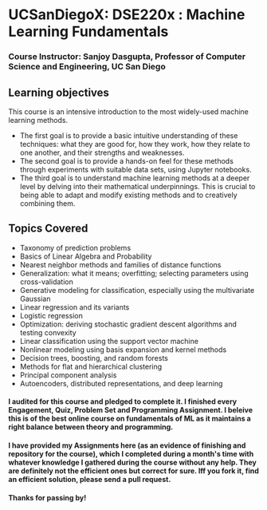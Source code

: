 # UCSanDiegoX: DSE220x : Machine Learning Fundamentals 

### Course Instructor: Sanjoy Dasgupta, Professor of Computer Science and Engineering, UC San Diego

## Learning objectives
This course is an intensive introduction to the most widely-used machine learning methods. 
* The first goal is to provide a basic intuitive understanding of these techniques: what they are good for, how they work, how they relate to one another, and their strengths and weaknesses. 
* The second goal is to provide a hands-on feel for these methods through experiments with suitable data sets, using Jupyter notebooks. 
* The third goal is to understand machine learning methods at a deeper level by delving into their mathematical underpinnings. This is crucial to being able to adapt and modify existing methods and to creatively combining them.

## Topics Covered
* Taxonomy of prediction problems
* Basics of Linear Algebra and Probability
* Nearest neighbor methods and families of distance functions
* Generalization: what it means; overfitting; selecting parameters using cross-validation
* Generative modeling for classification, especially using the multivariate Gaussian
* Linear regression and its variants
* Logistic regression
* Optimization: deriving stochastic gradient descent algorithms and testing convexity
* Linear classification using the support vector machine
* Nonlinear modeling using basis expansion and kernel methods
* Decision trees, boosting, and random forests
* Methods for flat and hierarchical clustering
* Principal component analysis
* Autoencoders, distributed representations, and deep learning

#### I audited for this course and pledged to complete it. I finished every Engagement, Quiz, Problem Set and Programming Assignment. I beleive this is of the best online course on fundamentals of ML as it maintains a right balance between theory and programming.

#### I have provided my Assignments here (as an evidence of finishing and repository for the course), which I completed during a month's time with whatever knowledge I gathered during the course without any help. They are definitely not the efficient ones but correct for sure. Iff you fork it, find an efficient solution, please send a pull request. 
#### Thanks for passing by!
